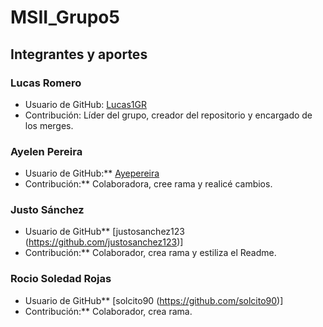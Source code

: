 # MSII_Grupo5
## Integrantes y aportes

### Lucas Romero
* Usuario de GitHub: [Lucas1GR](https://github.com/Lucas1GR)
* Contribución: Líder del grupo, creador del repositorio y encargado de los merges.

### Ayelen Pereira
* Usuario de GitHub:** [Ayepereira](https://github.com/Ayepereira)
* Contribución:** Colaboradora, cree rama y realicé cambios.

### Justo Sánchez
* Usuario de GitHub** [justosanchez123 (https://github.com/justosanchez123)]
* Contribución:** Colaborador, crea rama y estiliza el Readme.

### Rocio Soledad Rojas
* Usuario de GitHub** [solcito90 (https://github.com/solcito90)]
* Contribución:** Colaborador, crea rama.